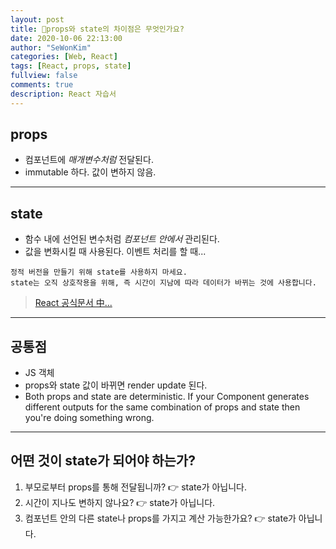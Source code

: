 ```yaml
---
layout: post
title: 👥props와 state의 차이점은 무엇인가요?
date: 2020-10-06 22:13:00
author: "SeWonKim"
categories: [Web, React]
tags: [React, props, state]
fullview: false
comments: true
description: React 자습서
---
```


## props

- 컴포넌트에 _매개변수처럼_ 전달된다.
- immutable 하다. 값이 변하지 않음.

---

## state

- 함수 내에 선언된 변수처럼 _컴포넌트 안에서_ 관리된다.
- 값을 변화시킬 때 사용된다. 이벤트 처리를 할 때...

```
정적 버전을 만들기 위해 state를 사용하지 마세요.
state는 오직 상호작용을 위해, 즉 시간이 지남에 따라 데이터가 바뀌는 것에 사용합니다.
```

> [React 공식문서 中...](https://ko.reactjs.org/docs/thinking-in-react.html)

---

## 공통점

- JS 객체
- props와 state 값이 바뀌면 render update 된다.
- Both props and state are deterministic. If your Component generates different outputs for the same combination of props and state then you're doing something wrong.

---

## 어떤 것이 state가 되어야 하는가?

1. 부모로부터 props를 통해 전달됩니까? 👉 state가 아닙니다.
2. 시간이 지나도 변하지 않나요? 👉 state가 아닙니다.
3. 컴포넌트 안의 다른 state나 props를 가지고 계산 가능한가요? 👉 state가 아닙니다.
